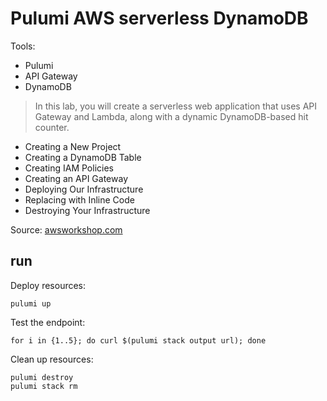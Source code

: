 # Pulumi AWS serverless DynamoDB

Tools:
- Pulumi
- API Gateway
- DynamoDB

> In this lab, you will create a serverless web application that uses API Gateway and Lambda, along with a dynamic DynamoDB-based hit counter.


- Creating a New Project
- Creating a DynamoDB Table
- Creating IAM Policies
- Creating an API Gateway
- Deploying Our Infrastructure
- Replacing with Inline Code
- Destroying Your Infrastructure

Source: [awsworkshop.com](https://pulumi.awsworkshop.io/additional-content/120_serverless_application_patterns/1_new_project.html)

## run

Deploy resources:
```
pulumi up
```

Test the endpoint:
```
for i in {1..5}; do curl $(pulumi stack output url); done
```

Clean up resources:
```
pulumi destroy
pulumi stack rm
```
